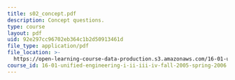 ```yaml
---
title: s02_concept.pdf
description: Concept questions.
type: course
layout: pdf
uid: 92e297cc96702eb364c1b2d50913461d
file_type: application/pdf
file_location: >-
  https://open-learning-course-data-production.s3.amazonaws.com/16-01-unified-engineering-i-ii-iii-iv-fall-2005-spring-2006/92e297cc96702eb364c1b2d50913461d_s02_concept.pdf
course_id: 16-01-unified-engineering-i-ii-iii-iv-fall-2005-spring-2006
---
```

